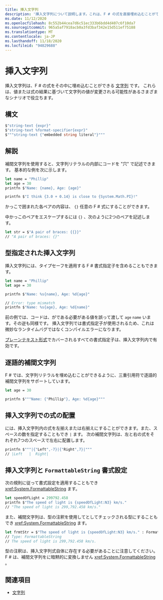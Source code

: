 ```yaml
---
title: 挿入文字列
description: '挿入文字列について説明します。これは、F # の式を直接埋め込むことができる特殊な形式の文字列です。'
ms.date: 11/12/2020
ms.openlocfilehash: 8c552b44cea7d6c51ec333b6bdd4d407c6f10da7
ms.sourcegitcommit: 965a5af7918acb0a3fd3baf342e15d511ef75188
ms.translationtype: MT
ms.contentlocale: ja-JP
ms.lasthandoff: 11/18/2020
ms.locfileid: "94829688"
---
```

# <a name="interpolated-strings"></a>挿入文字列

挿入文字列は、F # の式をその中に埋め込むことができる [文字列](strings.md) です。 これらは、値または式の結果に基づいて文字列の値が変更される可能性があるさまざまなシナリオで役立ちます。

## <a name="syntax"></a>構文

```fsharp
$"string-text {expr}"
$"string-text %format-specifier{expr}"
$"""string-text {"embedded string literal"}"""
```

## <a name="remarks"></a>解説

補間文字列を使用すると、文字列リテラルの内部にコードを "穴" で記述できます。 基本的な例を次に示します。

```fsharp
let name = "Phillip"
let age = 30
printfn $"Name: {name}, Age: {age}"

printfn $"I think {3.0 + 0.14} is close to {System.Math.PI}!"
```

かっこで囲まれた各ペアの内容は、 `{}` 任意の F # 式にすることができます。

中かっこのペアをエスケープするには `{}` 、次のように2つのペアを記述します。

```fsharp
let str = $"A pair of braces: {{}}"
// "A pair of braces: {}"
```

## <a name="typed-interpolated-strings"></a>型指定された挿入文字列

挿入文字列には、タイプセーフを適用する F # 書式指定子を含めることもできます。

```fsharp
let name = "Phillip"
let age = 30

printfn $"Name: %s{name}, Age: %d{age}"

// Error: type mismatch
printfn $"Name: %s{age}, Age: %d{name}"
```

前の例では、コードは、がである必要がある値を誤って渡して `age` `name` います。その逆も同様です。 挿入文字列では書式指定子が使用されるため、これは微妙なランタイムバグではなくコンパイルエラーになります。

[プレーンテキスト形式](plaintext-formatting.md)でカバーされるすべての書式指定子は、挿入文字列内で有効です。

## <a name="verbatim-interpolated-strings"></a>逐語的補間文字列

F # では、文字列リテラルを埋め込むことができるように、三重引用符で逐語的補間文字列をサポートしています。

```fsharp
let age = 30

printfn $"""Name: {"Phillip"}, Age: %d{age}"""
```

## <a name="aligning-expressions-in-interpolated-strings"></a>挿入文字列での式の配置

には、挿入文字列内の式を左揃えまたは右揃えにすることができます。また、スペースの数を指定することもでき `|` ます。 次の補間文字列は、左と右の式をそれぞれ7つのスペースで左右に配置します。

```fsharp
printfn $"""|{"Left",-7}|{"Right",7}|"""
// |Left   |  Right|
```

## <a name="interpolated-strings-and-formattablestring-formatting"></a>挿入文字列と `FormattableString` 書式設定

次の規則に従って書式設定を適用することもでき <xref:System.FormattableString> ます。

```fsharp
let speedOfLight = 299792.458
printfn $"The speed of light is {speedOfLight:N3} km/s."
// "The speed of light is 299,792.458 km/s."
```

また、補間文字列は、型の注釈を使用してとしてチェックされる型にすることもでき <xref:System.FormattableString> ます。

```fsharp
let frmtStr = $"The speed of light is {speedOfLight:N3} km/s." : FormattableString
// Type: FormattableString
// The speed of light is 299,792.458 km/s.
```

型の注釈は、挿入文字列式自体に存在する必要があることに注意してください。 F # は、補間文字列をに暗黙的に変換しません <xref:System.FormattableString> 。

## <a name="see-also"></a>関連項目

* [文字列](strings.md)
